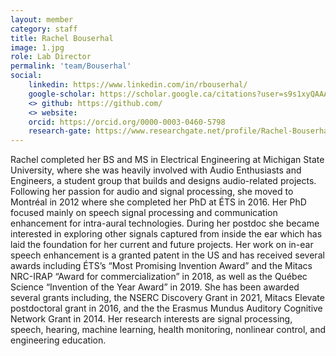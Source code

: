 ```yaml
---
layout: member
category: staff
title: Rachel Bouserhal
image: 1.jpg
role: Lab Director
permalink: 'team/Bouserhal'
social:
    linkedin: https://www.linkedin.com/in/rbouserhal/
    google-scholar: https://scholar.google.ca/citations?user=s9s1xyQAAAAJ&hl=en
    <> github: https://github.com/
    <> website:
    orcid: https://orcid.org/0000-0003-0460-5798
    research-gate: https://www.researchgate.net/profile/Rachel-Bouserhal
---
```


Rachel completed her BS and MS in Electrical Engineering at Michigan State University, where she was heavily involved with Audio Enthusiasts and Engineers, a student group that builds and designs audio-related projects. Following her passion for audio and signal processing,  she moved to Montréal in 2012 where she completed her PhD at ÉTS in 2016. Her PhD focused mainly on speech signal processing and communication enhancement for intra-aural technologies. During her postdoc she became interested in exploring other signals captured from inside the ear which has laid the foundation for her current and future projects. Her work on in-ear speech enhancement is a granted patent in the US and has received several awards including ÉTS’s “Most Promising Invention Award” and the Mitacs NRC-IRAP “Award for commercialization” in 2018, as well as  the Québec Science “Invention of the Year Award” in 2019. She has been awarded several grants including, the NSERC Discovery Grant in 2021, Mitacs Elevate postdoctoral grant in 2016, and the the Erasmus Mundus Auditory Cognitive Network Grant in 2014. Her research interests are signal processing, speech, hearing, machine learning, health monitoring, nonlinear control, and engineering education.
